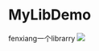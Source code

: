 # MyLibDemo
fenxiang一个librarry
[![](https://jitpack.io/v/xinyitiandi/MyLibDemo.svg)](https://jitpack.io/#xinyitiandi/MyLibDemo)
